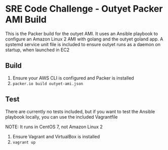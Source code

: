 # SRE Code Challenge - Outyet Packer AMI Build

This is the Packer build for the outyet AMI. It uses an Ansible playbook to configure an Amazon Linux 2 AMI with golang and the outyet goland app. A systemd service unit file is included to ensure outyet runs as a daemon on startup, when launched in EC2

## Build
1. Ensure your AWS CLI is configured and Packer is installed
2. `packer.io build outyet-ami.json`

## Test
 
There are currently no tests included, but if you want to test the Ansible playbook locally, you can use the included Vagrantfile

NOTE: It runs in CentOS 7, not Amazon Linux 2

1. Ensure Vagrant and VirtualBox is installed
2. `vagrant up`